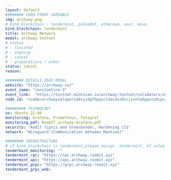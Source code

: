 ```yaml
---
layout: default
######## CARD FRONT VARIABLE
img: archway.png
# kind blockchain : tendermint, polkadot, ethereum, near, move.
kind_blockchain: tendermint
title: Archway Network 
modal: archway-testnet
# status
# - finished
# - ongoing
# - cancel
# - preparations / other
status: cancel
reason: 

######## DETAILS USED MODAL
website: "https://archway.io/"
event_name: "constantine-3"
event_link:  "https://testnet.mintscan.io/archway-testnet/validators/archwayvaloper1a8cyjdg7hpqscldav3vz0scjssnlw5ppcnz0cg"
node_id: "<code>archwayvaloper1a8cyjdg7hpqscldav3vz0scjssnlw5ppcnz0cg</code>"

######### TECHNOLOGY
os: Ubuntu 22.04
monitoring: Grafana, Prometheus, Telegraf
monitoring_pdf: RoomIT_archway-Grafana.pdf
security: "Audit (Lynis and Greenbonde), Hardening CIS"
network: "Wireguard (Communication between Machine)"

######## INFRASTRUCTURE
# if kind_blockchain is tendermint,please assign  tendermint_ of value
tendermint_monitoring: ""
tendermint_rpc: "https://rpc.archway.roomit.xyz"
tendermint_api: "https://api.archway.roomit.xyz"
tendermint_grpc: "https://grpc.archway.roomit.xyz"
tendermint_grpc_web:
---
```


